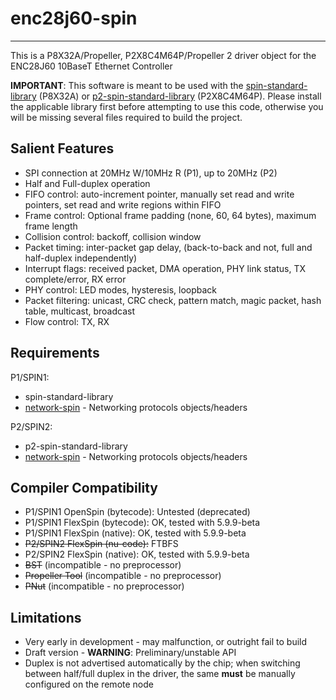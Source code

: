 # enc28j60-spin 
---------------

This is a P8X32A/Propeller, P2X8C4M64P/Propeller 2 driver object for the ENC28J60 10BaseT Ethernet Controller

**IMPORTANT**: This software is meant to be used with the [spin-standard-library](https://github.com/avsa242/spin-standard-library) (P8X32A) or [p2-spin-standard-library](https://github.com/avsa242/p2-spin-standard-library) (P2X8C4M64P). Please install the applicable library first before attempting to use this code, otherwise you will be missing several files required to build the project.

## Salient Features

* SPI connection at 20MHz W/10MHz R (P1), up to 20MHz (P2)
* Half and Full-duplex operation
* FIFO control: auto-increment pointer, manually set read and write pointers, set read and write regions within FIFO
* Frame control: Optional frame padding (none, 60, 64 bytes), maximum frame length
* Collision control: backoff, collision window
* Packet timing: inter-packet gap delay, (back-to-back and not, full and half-duplex independently)
* Interrupt flags: received packet, DMA operation, PHY link status, TX complete/error, RX error
* PHY control: LED modes, hysteresis, loopback
* Packet filtering: unicast, CRC check, pattern match, magic packet, hash table, multicast, broadcast
* Flow control: TX, RX

## Requirements

P1/SPIN1:
* spin-standard-library
* [network-spin](https://github.com/avsa242/network-spin) - Networking protocols objects/headers

P2/SPIN2:
* p2-spin-standard-library
* [network-spin](https://github.com/avsa242/network-spin) - Networking protocols objects/headers

## Compiler Compatibility

* P1/SPIN1 OpenSpin (bytecode): Untested (deprecated)
* P1/SPIN1 FlexSpin (bytecode): OK, tested with 5.9.9-beta
* P1/SPIN1 FlexSpin (native): OK, tested with 5.9.9-beta
* ~~P2/SPIN2 FlexSpin (nu-code):~~ FTBFS
* P2/SPIN2 FlexSpin (native): OK, tested with 5.9.9-beta
* ~~BST~~ (incompatible - no preprocessor)
* ~~Propeller Tool~~ (incompatible - no preprocessor)
* ~~PNut~~ (incompatible - no preprocessor)

## Limitations

* Very early in development - may malfunction, or outright fail to build
* Draft version - __WARNING__: Preliminary/unstable API
* Duplex is not advertised automatically by the chip; when switching between half/full duplex in the driver, the same __must__ be manually configured on the remote node

